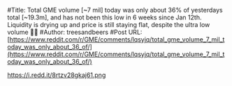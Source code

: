 #Title: Total GME volume [~7 mil] today was only about 36% of yesterdays total [~19.3m], and has not been this low in 6 weeks since Jan 12th. Liquidity is drying up and price is still staying flat, despite the ultra low volume 💎🙌
#Author: treesandbeers
#Post URL: [https://www.reddit.com/r/GME/comments/lqsyjq/total_gme_volume_7_mil_today_was_only_about_36_of/](https://www.reddit.com/r/GME/comments/lqsyjq/total_gme_volume_7_mil_today_was_only_about_36_of/)


https://i.redd.it/8rtzv28gkaj61.png